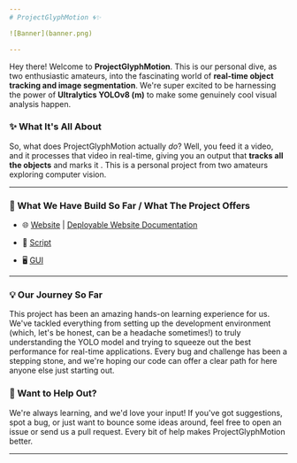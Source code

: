 ```yaml
---
# ProjectGlyphMotion 🌀✨

![Banner](banner.png)

---
```

Hey there! Welcome to **ProjectGlyphMotion**. This is our personal dive, as two enthusiastic amateurs, into the fascinating world of **real-time object tracking and image segmentation**. We're super excited to be harnessing the power of **Ultralytics YOLOv8 (m)** to make some genuinely cool visual analysis happen.

### ✨ What It's All About

So, what does ProjectGlyphMotion actually *do*? Well, you feed it a video, and it processes that video in real-time, giving you an output that **tracks all the objects** and marks it . This is a personal project from two amateurs exploring computer vision.

---

### 🧪 What We Have Build So Far / What The Project Offers 

- 🌐 [Website](https://projectglyphmotion.studio/)   | [Deployable Website Documentation](https://projectglyphmotion.studio/documentation.html)

- 📜 [Script](https://github.com/ProjectGlyphMotion/Script) 

- 🖥️ [GUI](https://github.com/ProjectGlyphMotion/GUI)  

---

### 💡 Our Journey So Far

This project has been an amazing hands-on learning experience for us. We've tackled everything from setting up the development environment (which, let's be honest, can be a headache sometimes!) to truly understanding the YOLO model and trying to squeeze out the best performance for real-time applications. Every bug and challenge has been a stepping stone, and we're hoping our code can offer a clear path for here anyone else just starting out.

### 🤝 Want to Help Out?

We're always learning, and we'd love your input! If you've got suggestions, spot a bug, or just want to bounce some ideas around, feel free to open an issue or send us a pull request. Every bit of help makes ProjectGlyphMotion better.

---
